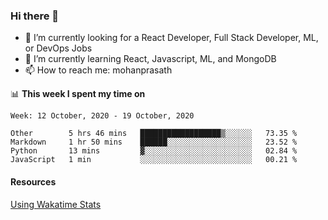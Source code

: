 ### Hi there 👋

- 🔭 I’m currently looking for a React Developer, Full Stack Developer, ML, or DevOps Jobs
- 🌱 I’m currently learning React, Javascript, ML, and MongoDB
- 📫 How to reach me: mohanprasath

📊 **This week I spent my time on**
<!--START_SECTION:waka-->
```text
Week: 12 October, 2020 - 19 October, 2020

Other        5 hrs 46 mins   ██████████████████▒░░░░░░   73.35 % 
Markdown     1 hr 50 mins    ██████░░░░░░░░░░░░░░░░░░░   23.52 % 
Python       13 mins         ▓░░░░░░░░░░░░░░░░░░░░░░░░   02.84 % 
JavaScript   1 min           ░░░░░░░░░░░░░░░░░░░░░░░░░   00.21 % 
```
<!--END_SECTION:waka-->

#### Resources
[Using Wakatime Stats](https://github.com/marketplace/actions/waka-readme)
